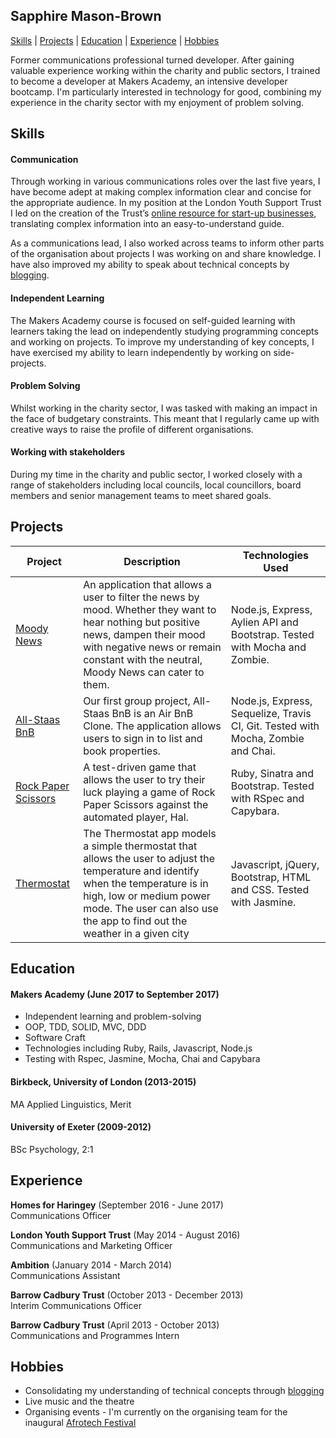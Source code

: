 ## Sapphire Mason-Brown

[Skills](#skills) | [Projects](#projects) | [Education](#education) | [Experience](#experience) | [Hobbies](#hobbies)

Former communications professional turned developer. After gaining valuable experience working within the charity and public sectors, I trained to become a developer at Makers Academy, an intensive developer bootcamp. I'm particularly interested in technology for good, combining my experience in the charity sector with my enjoyment of problem solving.

<a name="skills"></a>
## Skills

#### Communication

Through working in various communications roles over the last five years, I have become adept at making complex information clear and concise for the appropriate audience. In my position at the London Youth Support Trust I led on the creation of the Trust’s [online resource for start-up businesses](http://fromdreamingtodoing.co.uk), translating complex information into an easy-to-understand guide.

As a communications lead, I also worked across teams to inform other parts of the organisation about projects I was working on and share knowledge. I have also improved my ability to speak about technical concepts by [blogging](https://medium.com/@saphmb).

#### Independent Learning

The Makers Academy course is focused on self-guided learning with learners taking the lead on independently studying programming concepts and working on projects. To improve my understanding of key concepts, I have exercised my ability to learn independently by working on side-projects.

#### Problem Solving

Whilst working in the charity sector, I was tasked with making an impact in the face of budgetary constraints. This meant that I regularly came up with creative ways to raise the profile of different organisations.

#### Working with stakeholders

During my time in the charity and public sector, I worked closely with a range of stakeholders including local councils, local councillors,  board members and senior management teams to meet shared goals.

<a name="projects"></a>
## Projects

|Project | Description | Technologies Used |
|--------|--------|--------|
| [Moody News](https://github.com/SaphMB/moody_news) |  An application that allows a user to filter the news by mood. Whether they want to hear nothing but positive news, dampen their mood with negative news or remain constant with the neutral, Moody News can cater to them. |  Node.js, Express, Aylien API and Bootstrap. Tested with Mocha and Zombie. |
| [All-Staas BnB](https://github.com/SaphMB/allstaas-bnb) | Our first group project, All-Staas BnB is an Air BnB Clone. The application allows users to sign in to list and book properties. | Node.js, Express, Sequelize, Travis CI, Git. Tested with Mocha, Zombie and Chai.  |
| [Rock Paper Scissors](https://github.com/JayWebDevCom/rps-challenge) |  A test-driven game that allows the user to try their luck playing a game of Rock Paper Scissors against the automated player, Hal. |  Ruby, Sinatra and Bootstrap. Tested with RSpec and  Capybara. |  
| [Thermostat](https://github.com/SaphMB/thermostat)  | The Thermostat app models a simple thermostat that allows the user to adjust the temperature and identify when the temperature is in high, low or medium power mode. The user can also use the app to find out the weather in a given city | Javascript, jQuery, Bootstrap, HTML and CSS. Tested with Jasmine. |

<a name="education"></a>
## Education

#### Makers Academy (June 2017 to September 2017)

- Independent learning and problem-solving
- OOP, TDD, SOLID, MVC, DDD
- Software Craft
- Technologies including Ruby, Rails, Javascript, Node.js
- Testing with Rspec, Jasmine, Mocha, Chai and Capybara

#### Birkbeck, University of London (2013-2015)

MA Applied Linguistics, Merit

#### University of Exeter (2009-2012)

BSc Psychology, 2:1

<a name="experience"></a>
## Experience

**Homes for Haringey** (September 2016 - June 2017)    
Communications Officer

**London Youth Support Trust** (May 2014 - August 2016)   
Communications and Marketing Officer

**Ambition** (January 2014 - March 2014)   
Communications Assistant

**Barrow Cadbury Trust** (October 2013 - December 2013)   
Interim Communications Officer

**Barrow Cadbury Trust** (April 2013 - October 2013)   
Communications and Programmes Intern

<a name="hobbies"></a>
## Hobbies

* Consolidating my understanding of technical concepts through [blogging](https://medium.com/@saphmb)
* Live music and the theatre
* Organising events - I'm currently on the organising team for the inaugural [Afrotech Festival](http://www.afrotechfest.co.uk)
